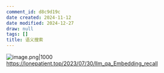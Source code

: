```yaml
---
comment_id: d8c9d19c
date created: 2024-11-12
date modified: 2024-12-27
draw: null
tags: []
title: 语义搜索
---
```

![image.png|1000](https://imagehosting4picgo.oss-cn-beijing.aliyuncs.com/imagehosting/fix-dir%2Fpicgo%2Fpicgo-clipboard-images%2F2024%2F11%2F15%2F00-18-44-a844218252e2a7e6b094a2e3b0238424-202411150018971-306846.png)  
https://lonepatient.top/2023/07/30/llm_qa_Embedding_recall
